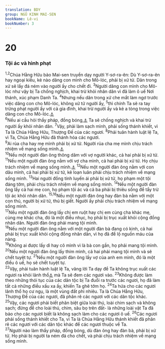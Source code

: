 ```yaml
---
translation: BDY
group: NGŨ KINH MAI-SEN
bookName: Lê-vi 
bookNumber: 3
---
```


<div class="title"><h1>20</h1><h3>Tội ác và hình phạt</h3></div>
<span class="verse le_20_1 le_20_2"><sup>1,2</sup>Chúa Hằng Hữu bảo Mai-sen truyền dạy người Y-sơ-ra-ên: Dù Y-sơ-ra-ên hay ngoại kiều, kẻ nào dâng con mình cho Mô-lóc, phải bị xử tử. Dân trong xứ sẽ lấy đá ném vào người ấy cho chết đi. </span>
<span class="verse le_20_3"><sup>3</sup>Người dâng con mình cho Mô-lóc như vậy bị Ta chống nghịch, khai trừ khỏi nhân dân vì đã làm ô uế Nơi thánh, xúc phạm Danh Ta. </span>
<span class="verse le_20_4"><sup>4</sup>Nhưng nếu dân trong xứ che mắt làm ngơ trước việc dâng con cho Mô-lóc, không xử tử người ấy, </span>
<span class="verse le_20_5"><sup>5</sup>thì chính Ta sẽ ra tay trừng phạt người ấy với cả gia đình, khai trừ người ấy và kẻ a tòng trong việc dâng con cho Mô-lóc.<a href="#" data-toggle="tooltip" data-placement="bottom" title="Nt làm trò đĩ điếm với Molech, hoặc thông dâm với Molech">⚓</a><br/></span>
<span class="verse le_20_6"><sup>6</sup>Nếu ai cầu hỏi thầy pháp, đồng bóng,<a href="#" data-toggle="tooltip" data-placement="bottom" title="Nt thêm: đánh đĩ với chúng nó">⚓</a> Ta sẽ chống nghịch và khai trừ người ấy khỏi nhân dân. </span>
<span class="verse le_20_7"><sup>7</sup>Vậy, phải làm sạch mình, phải sống thánh khiết, vì Ta là Chúa Hằng Hữu, Thượng Đế của các ngươi. </span>
<span class="verse le_20_8"><sup>8</sup>Phải tuân hành luật lệ Ta, vì Ta, Chúa Hằng Hữu đã thánh hóa các ngươi.<br/></span>
<span class="verse le_20_9"><sup>9</sup>Ai rủa cha hay mẹ mình phải bị xử tử. Người rủa cha mẹ mình chịu trách nhiệm về mạng sống mình.<a href="#" data-toggle="tooltip" data-placement="bottom" title="Nt huyết người ấy ở trên người ấy">⚓</a><br/></span>
<span class="verse le_20_10"><sup>10</sup>Nếu một người đàn ông thông dâm với vợ người khác, cả hai phải bị xử tử. </span>
<span class="verse le_20_11"><sup>11</sup>Nếu một người đàn ông nằm với vợ cha mình, cả hai phải bị xử tử. Họ chịu trách nhiệm về mạng sống mình.<a href="#" data-toggle="tooltip" data-placement="bottom" title="Nt huyết họ ở trên họ">⚓</a>  </span>
<span class="verse le_20_12"><sup>12</sup>Nếu một người đàn ông nằm với con dâu mình, cả hai phải bị xử tử, kẻ loạn luân phải chịu trách nhiệm về mạng sống mình. </span>
<span class="verse le_20_13"><sup>13</sup>Hai người đồng tính luyến ái phải bị xử tử, họ phạm một tội đáng tởm, phải chịu trách nhiệm về mạng sống mình. </span>
<span class="verse le_20_14"><sup>14</sup>Nếu một người đàn ông lấy cả hai mẹ con, họ phạm tội ác và cả ba phải bị thiêu sống để tẩy trừ tội ác khỏi nhân dân. </span>
<span class="verse le_20_15 le_20_16"><sup>15,16</sup>Nếu một người đàn ông hay đàn bà nằm với một con thú, người bị xử tử, thú bị giết. Người ấy phải chịu trách nhiệm về mạng sống mình.<br/></span>
<span class="verse le_20_17"><sup>17</sup>Nếu một người đàn ông lấy chị em ruột hay chị em cùng cha khác mẹ, cùng mẹ khác cha, đó là một điều nhục, họ phải bị trục xuất khỏi cộng đồng nhân dân. Người đàn ông phải mang tội mình.<br/></span>
<span class="verse le_20_18"><sup>18</sup>Nếu một người đàn ông nằm với một người đàn bà đang có kinh, cả hai phải bị trục xuất khỏi cộng đồng nhân dân, vì họ đã để lộ nguồn máu của nàng.<br/></span>
<span class="verse le_20_19"><sup>19</sup>Không ai được lấy dì hay cô mình vì là bà con gần, họ phải mang tội mình. </span>
<span class="verse le_20_20"><sup>20</sup>Nếu một người đàn ông lấy thím mình, cả hai phải mang tội mình và sẽ chết tuyệt tự. </span>
<span class="verse le_20_21"><sup>21</sup>Nếu một người đàn ông lấy vợ của anh em mình, đó là một điều ô uế, họ sẽ chết tuyệt tự.<br/></span>
<span class="verse le_20_22"><sup>22</sup>Vậy, phải tuân hành luật lệ Ta, vâng lời Ta dạy để Ta không trục xuất các ngươi ra khỏi lãnh thổ<a href="#" data-toggle="tooltip" data-placement="bottom" title="Nt đất sẽ không mửa các ngươi ra">⚓</a> mà Ta sẽ đem các ngươi vào. </span>
<span class="verse le_20_23"><sup>23</sup>Không được làm theo những thói tục của các dân tộc bị Ta đuổi ra trước các ngươi, họ đã làm tất cả những điều xấu xa ấy, khiến Ta ghê tởm họ. </span>
<span class="verse le_20_24"><sup>24</sup>Ta hứa cho các ngươi lãnh thổ họ cư ngụ, là một vùng đất phì nhiêu. Ta là Chúa Hằng Hữu, Thượng Đế của các ngươi, đã phân rẽ các ngươi với các dân tộc khác.<br/></span>
<span class="verse le_20_25"><sup>25</sup>Vậy, các ngươi phải biết phân biệt giữa loài thú, loài chim sạch và không sạch; đừng để cho loài thú, chim, sâu bọ trên đất- là những loài vật Ta đã bảo cho các ngươi biết là không sạch làm cho các ngươi ô uế. </span>
<span class="verse le_20_26"><sup>26</sup>Các ngươi phải sống thánh khiết cho Ta, vì Ta là Chúa Hằng Hữu thánh khiết đã phân rẽ các ngươi với các dân tộc khác để các ngươi thuộc về Ta.<br/></span>
<span class="verse le_20_27"><sup>27</sup>Người nào làm thầy pháp, đồng bóng, dù đàn ông hay đàn bà, phải bị xử tử. Họ phải bị người ta ném đá cho chết, và phải chịu trách nhiệm về mạng sống mình.</span>
